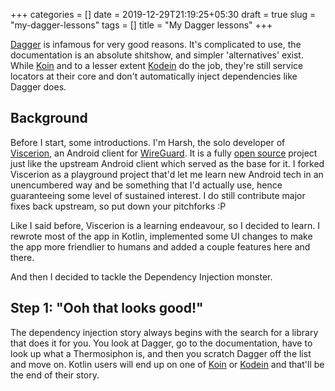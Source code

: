 +++
categories = []
date = 2019-12-29T21:19:25+05:30
draft = true
slug = "my-dagger-lessons"
tags = []
title = "My Dagger lessons"
+++


[Dagger] is infamous for very good reasons. It's complicated to use, the documentation is an absolute shitshow, and simpler 'alternatives' exist. While [Koin] and to a lesser extent [Kodein] do the job, they're still service locators at their core and don't automatically inject dependencies like Dagger does.

## Background

Before I start, some introductions. I'm Harsh, the solo developer of [Viscerion](https://play.google.com/store/apps/details?id=me.msfjarvis.viscerion), an Android client for [WireGuard](https://www.wireguard.com/). It is a fully [open source](https://github.com/msfjarvis/viscerion) project just like the upstream Android client which served as the base for it. I forked Viscerion as a playground project that'd let me learn new Android tech in an unencumbered way and be something that I'd actually use, hence guaranteeing some level of sustained interest. I do still contribute major fixes back upstream, so put down your pitchforks :P

Like I said before, Viscerion is a learning endeavour, so I decided to learn. I rewrote most of the app in Kotlin, implemented some UI changes to make the app more friendlier to humans and added a couple features here and there. 

And then I decided to tackle the Dependency Injection monster.

## Step 1: "Ooh that looks good!"

The dependency injection story always begins with the search for a library that does it for you. You look at Dagger, go to the documentation, have to look up what a Thermosiphon is, and then you scratch Dagger off the list and move on. Kotlin users will end up on one of [Koin] or [Kodein] and that'll be the end of their story.


[Dagger]: https://dagger.dev
[Koin]: http://insert-koin.io/
[Kodein]: https://kodein.org/di/

<!--
What I know now that I didn't before.

1. `@Inject` and `@Provides` is an either-or situation
2. Injecting into a Kotlin `object` seems to be a problematic affair
3. The initial boiler plate is still really, really annoying.

Takeaways from this effort:

- Dagger is ridiculously complex without a human to guide you around.
- Koin's service locator pattern makes it far too easy to write bad code because you can inject anything anywhere.
- Dagger can feel like a lot of boilerplate but some clever techniques can mitigate that.
- Writing `inject` methods for every single class can feel like a drag because it is.
- Injecting into Kotlin `object`s appears to be a no-go. I opted to [refactor out the staticity where possible](https://github.com/msfjarvis/viscerion/pull/214/commits/9eb532521f51d0f7bb66a2a78aa1fc5688128a22), [pass injected dependencies to the function](https://github.com/msfjarvis/viscerion/commit/e23f878140d4bda9e2c54d6c2684e07994066fd6#diff-28007a5799b03e7b556f5bb942754031) or [fall back to 'dirty' patterns](https://github.com/msfjarvis/viscerion/pull/214/commits/fc54ec6bb8e99ec639c6617765e814e12d91ea1a#diff-74f75ab44e1cd2909c4ec4d704bbbab7R65) as needed. Do what you feel like.
- I still do not _love_ Dagger. Fuck you Google.
-->